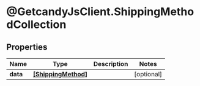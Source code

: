 # @GetcandyJsClient.ShippingMethodCollection

## Properties

Name | Type | Description | Notes
------------ | ------------- | ------------- | -------------
**data** | [**[ShippingMethod]**](ShippingMethod.md) |  | [optional] 


